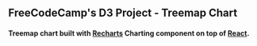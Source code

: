 ## FreeCodeCamp's D3 Project - Treemap Chart

#### Treemap chart built with [Recharts](https://recharts.org/en-US/api) Charting component on top of [React](https://reactjs.org/).
